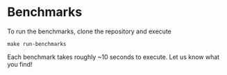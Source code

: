 # Benchmarks

To run the benchmarks, clone the repository and execute

```commandline
make run-benchmarks
```
Each benchmark takes roughly ~10 seconds to execute.
Let us know what you find!

